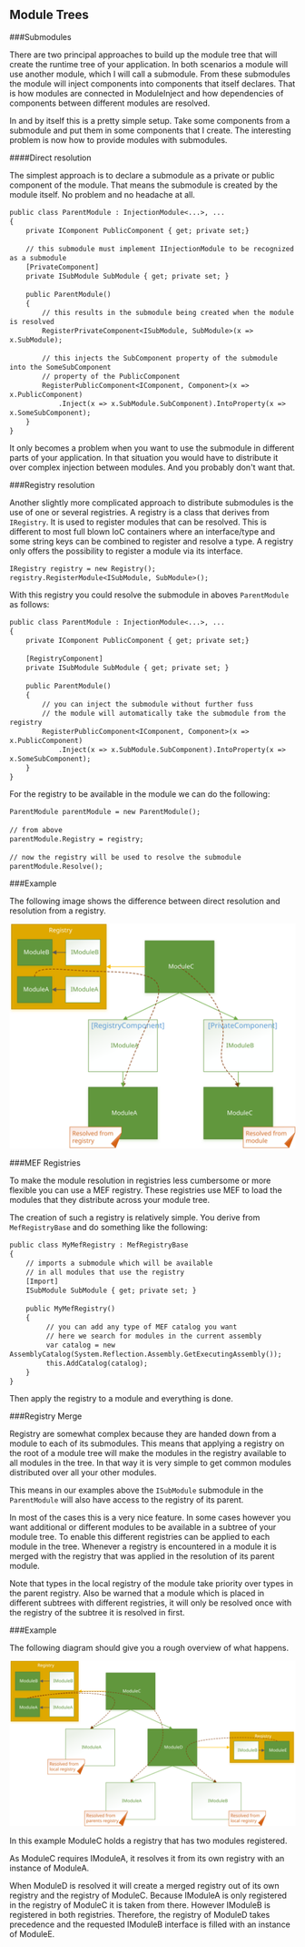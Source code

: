 ﻿Module Trees
------------

###Submodules

There are two principal approaches to build up the module tree that will create the runtime tree of your application.
In both scenarios a module will use another module, which I will call a submodule.
From these submodules the module will inject components into components that itself declares.
That is how modules are connected in ModuleInject and how dependencies of components between different modules are resolved.

In and by itself this is a pretty simple setup. Take some components from a submodule and put them in some components that 
I create.
The interesting problem is now how to provide modules with submodules.

####Direct resolution

The simplest approach is to declare a submodule as a private or public component of the module. 
That means the submodule is created by the module itself. 
No problem and no headache at all. 

    public class ParentModule : InjectionModule<...>, ...
    {
        private IComponent PublicComponent { get; private set;}

        // this submodule must implement IInjectionModule to be recognized as a submodule
        [PrivateComponent]
        private ISubModule SubModule { get; private set; }

        public ParentModule() 
        {
            // this results in the submodule being created when the module is resolved
            RegisterPrivateComponent<ISubModule, SubModule>(x => x.SubModule);

            // this injects the SubComponent property of the submodule into the SomeSubComponent
            // property of the PublicComponent
            RegisterPublicComponent<IComponent, Component>(x => x.PublicComponent)
                .Inject(x => x.SubModule.SubComponent).IntoProperty(x => x.SomeSubComponent);
        }
    }

It only becomes a problem when you want to use the submodule in different parts of your application. In that situation you
would have to distribute it over complex injection between modules. And you probably don't want that.

###Registry resolution

Another slightly more complicated approach to distribute submodules is the use of one or several registries.
A registry is a class that derives from `IRegistry`. It is used to register modules that can be resolved.
This is different to most full blown IoC containers where an interface/type and some string keys can be combined to 
register and resolve a type. A registry only offers the possibility to register a module via its interface.

    IRegistry registry = new Registry();
    registry.RegisterModule<ISubModule, SubModule>();

With this registry you could resolve the submodule in aboves `ParentModule` as follows:

    public class ParentModule : InjectionModule<...>, ...
    {
        private IComponent PublicComponent { get; private set;}

        [RegistryComponent]
        private ISubModule SubModule { get; private set; }

        public ParentModule() 
        {
            // you can inject the submodule without further fuss
            // the module will automatically take the submodule from the registry
            RegisterPublicComponent<IComponent, Component>(x => x.PublicComponent)
                .Inject(x => x.SubModule.SubComponent).IntoProperty(x => x.SomeSubComponent);
        }
    }

For the registry to be available in the module we can do the following:

    ParentModule parentModule = new ParentModule();

    // from above
    parentModule.Registry = registry; 
    
    // now the registry will be used to resolve the submodule
    parentModule.Resolve(); 

###Example

The following image shows the difference between direct resolution and resolution from a registry.

![Usage of registries in ModuleInject](images/direct_vs_registry_resolution.svg)


###MEF Registries

To make the module resolution in registries less cumbersome or more flexible you can use a MEF registry.
These registries use MEF to load the modules that they distribute across your module tree.

The creation of such a registry is relatively simple. You derive from `MefRegistryBase` and do something like the
following:

    public class MyMefRegistry : MefRegistryBase 
    {
        // imports a submodule which will be available 
        // in all modules that use the registry
        [Import]
        ISubModule SubModule { get; private set; }

        public MyMefRegistry() 
        {
             // you can add any type of MEF catalog you want
             // here we search for modules in the current assembly
             var catalog = new AssemblyCatalog(System.Reflection.Assembly.GetExecutingAssembly());
             this.AddCatalog(catalog);
        }
    }

Then apply the registry to a module and everything is done.

###Registry Merge

Registry are somewhat complex because they are handed down from a module to each of its submodules. This means that
applying a registry on the root of a module tree will make the modules in the registry available to all modules in the tree.
In that way it is very simple to get common modules distributed over all your other modules.

This means in our examples above the `ISubModule` submodule in the `ParentModule` will also have access to the registry of
its parent.

In most of the cases this is a very nice feature. In some cases however you want additional or different modules to be
available in a subtree of your module tree. To enable this different registries can be applied to each module in the tree.
Whenever a registry is encountered in a module it is merged with the registry that was applied in the resolution of its 
parent module.

Note that types in the local registry of the module take priority over types in the parent registry. Also be warned that
a module which is placed in different subtrees with different registries, it will only be resolved once with the registry
of the subtree it is resolved in first.

###Example

The following diagram should give you a rough overview of what happens.

![Usage of registries in ModuleInject](images/registries.svg)

In this example ModuleC holds a registry that has two modules registered. 

As ModuleC requires IModuleA, it resolves it from its own registry with an instance of ModuleA.

When ModuleD is resolved it will create a merged registry out of its own registry and the registry of ModuleC.
Because IModuleA is only registered in the registry of ModuleC it is taken from there. However IModuleB is registered in
both registries. Therefore, the registry of ModuleD takes precedence and the requested IModuleB interface is filled with
an instance of ModuleE.